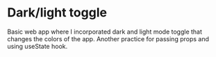 # Dark/light toggle 

Basic web app where I incorporated dark and light mode toggle that changes the colors of the app. 
Another practice for passing props and using useState hook. 

